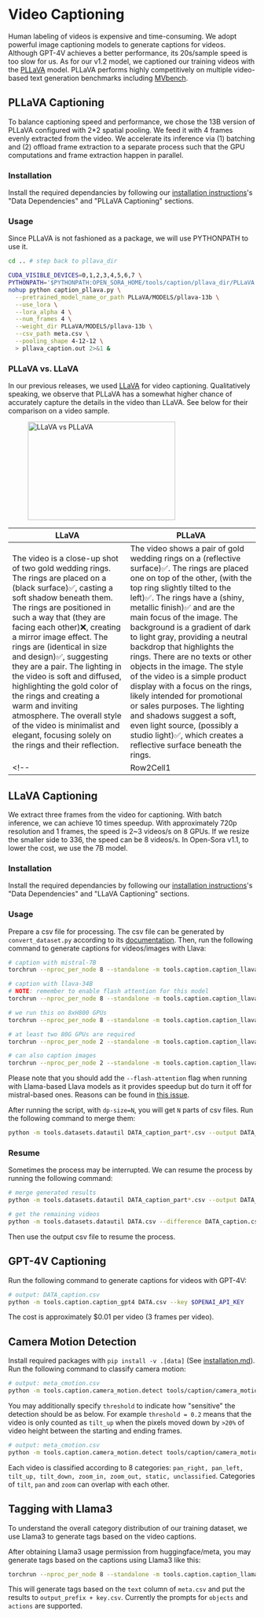 # Video Captioning

Human labeling of videos is expensive and time-consuming. We adopt powerful image captioning models to generate captions for videos. Although GPT-4V achieves a better performance, its 20s/sample speed is too slow for us. As for our v1.2 model, we captioned our training videos with the [PLLaVA](https://github.com/magic-research/PLLaVA) model. PLLaVA performs highly competitively on multiple video-based text generation benchmarks including [MVbench](https://paperswithcode.com/sota/video-question-answering-on-mvbench?p=pllava-parameter-free-llava-extension-from-1).

## PLLaVA Captioning

To balance captioning speed and performance, we chose the 13B version of PLLaVA configured with 2*2 spatial pooling. We feed it with 4 frames evenly extracted from the video. We accelerate its inference via (1) batching and (2) offload frame extraction to a separate process such that the GPU computations and frame extraction happen in parallel.

### Installation
Install the required dependancies by following our [installation instructions](../../docs/installation.md)'s "Data Dependencies" and "PLLaVA Captioning" sections.


<!-- ### Download the PLLaVA repo

First, make sure you are under the directory of tools/caption/pllava_dir. Then,

```bash
git clone https://github.com/magic-research/PLLaVA.git
cd PLLaVA
git checkout fd9194a


```

### Environment

```bash
conda create -n pllava python=3.10

conda activate pllava

pip install -r requirements.txt # change to your own torch version if neccessary; torch==2.2.2, torchaudio==2.2.2, torchvision==0.17.2 worked for H100 for Tom.

```


### Download weights

```bash
python python_scripts/hf.py # download the weights
``` -->
### Usage

Since PLLaVA is not fashioned as a package, we will use PYTHONPATH to use it.


```bash
cd .. # step back to pllava_dir

CUDA_VISIBLE_DEVICES=0,1,2,3,4,5,6,7 \
PYTHONPATH='$PYTHONPATH:OPEN_SORA_HOME/tools/caption/pllava_dir/PLLaVA' \
nohup python caption_pllava.py \
  --pretrained_model_name_or_path PLLaVA/MODELS/pllava-13b \
  --use_lora \
  --lora_alpha 4 \
  --num_frames 4 \
  --weight_dir PLLaVA/MODELS/pllava-13b \
  --csv_path meta.csv \
  --pooling_shape 4-12-12 \
  > pllava_caption.out 2>&1 &
```

### PLLaVA vs. LLaVA
In our previous releases, we used [LLaVA](#llava-captioning) for video captioning.
Qualitatively speaking, we observe that PLLaVA has a somewhat higher chance of accurately capture the details in the video than LLaVA. See below for their comparison on a video sample.
<!-- <img src="../../assets/readme/llava_vs_pllava_sample.gif" width="300" height="200" alt="LLaVA vs PLLaVA"> -->

<figure>
    <img src="../../assets/readme/llava_vs_pllava_sample.gif" width="300" height="200" alt="LLaVA vs PLLaVA">
</figure>



| LLaVA | PLLaVA |
|----------|----------|
| The video is a close-up shot of two gold wedding rings. The rings are placed on a (black surface)✅, casting a soft shadow beneath them. The rings are positioned in such a way that (they are facing each other)❌, creating a mirror image effect. The rings are (identical in size and design)✅, suggesting they are a pair. The lighting in the video is soft and diffused, highlighting the gold color of the rings and creating a warm and inviting atmosphere. The overall style of the video is minimalist and elegant, focusing solely on the rings and their reflection.	| The video shows a pair of gold wedding rings on a (reflective surface)✅. The rings are placed one on top of the other, (with the top ring slightly tilted to the left)✅. The rings have a (shiny, metallic finish)✅ and are the main focus of the image. The background is a gradient of dark to light gray, providing a neutral backdrop that highlights the rings. There are no texts or other objects in the image. The style of the video is a simple product display with a focus on the rings, likely intended for promotional or sales purposes. The lighting and shadows suggest a soft, even light source, (possibly a studio light)✅, which creates a reflective surface beneath the rings.|
<!-- |Row2Cell1|Row2Cell2| -->




## LLaVA Captioning

We extract three frames from the video for captioning. With batch inference, we can achieve 10 times speedup. With approximately 720p resolution and 1 frames, the speed is 2~3 videos/s on 8 GPUs. If we resize the smaller side to 336, the speed can be 8 videos/s. In Open-Sora v1.1, to lower the cost, we use the 7B model.

### Installation

Install the required dependancies by following our [installation instructions](../../docs/installation.md)'s "Data Dependencies" and "LLaVA Captioning" sections.

<!-- ### Requirement

```bash
# create conda env
conda create -n llava python=3.10 -y
conda activate llava

# install torch
pip install torch torchvision

# clone llava
git clone https://github.com/haotian-liu/LLaVA.git
cd LLaVA
# CAUTION: This line is to remove torch dependency in pyproject.toml, which is:
# "torch==2.1.2", "torchvision==0.16.2",
# It is better manually remove it in your local pyproject.toml
sed -i '16d' pyproject.toml

# install llava
pip install --upgrade pip  # enable PEP 660 support
pip install -e .

# install flash attention
pip install flash-attn --no-build-isolation
# install colossalai and decord
pip install colossalai decord
``` -->

### Usage

Prepare a csv file for processing. The csv file can be generated by `convert_dataset.py` according to its [documentation](/tools/datasets/README.md). Then, run the following command to generate captions for videos/images with Llava:

```bash
# caption with mistral-7B
torchrun --nproc_per_node 8 --standalone -m tools.caption.caption_llava DATA.csv --dp-size 8 --tp-size 1 --model-path liuhaotian/llava-v1.6-mistral-7b --prompt video

# caption with llava-34B
# NOTE: remember to enable flash attention for this model
torchrun --nproc_per_node 8 --standalone -m tools.caption.caption_llava DATA.csv --dp-size 4 --tp-size 2 --model-path liuhaotian/llava-v1.6-34b --prompt image-3ex --flash-attention

# we run this on 8xH800 GPUs
torchrun --nproc_per_node 8 --standalone -m tools.caption.caption_llava DATA.csv --tp-size 2 --dp-size 4 --bs 16

# at least two 80G GPUs are required
torchrun --nproc_per_node 2 --standalone -m tools.caption.caption_llava DATA.csv --tp-size 2 --dp-size 1 --bs 16

# can also caption images
torchrun --nproc_per_node 2 --standalone -m tools.caption.caption_llava DATA.csv --tp-size 2 --dp-size 1 --bs 16 --prompt image-3ex
```

Please note that you should add the `--flash-attention` flag when running with Llama-based Llava models as it provides speedup but do turn it off for mistral-based ones. Reasons can be found in [this issue](https://discuss.huggingface.co/t/flash-attention-has-no-effect-on-inference/73453).

After running the script, with `dp-size=N`, you will get `N` parts of csv files. Run the following command to merge them:

```bash
python -m tools.datasets.datautil DATA_caption_part*.csv --output DATA_caption.csv
```

### Resume

Sometimes the process may be interrupted. We can resume the process by running the following command:

```bash
# merge generated results
python -m tools.datasets.datautil DATA_caption_part*.csv --output DATA_caption.csv

# get the remaining videos
python -m tools.datasets.datautil DATA.csv --difference DATA_caption.csv --output DATA_remaining.csv
```

Then use the output csv file to resume the process.


## GPT-4V Captioning

Run the following command to generate captions for videos with GPT-4V:

```bash
# output: DATA_caption.csv
python -m tools.caption.caption_gpt4 DATA.csv --key $OPENAI_API_KEY
```

The cost is approximately $0.01 per video (3 frames per video).

## Camera Motion Detection

<!-- Install additional required packages: `tools/caption/camera_motion/requirements.txt`. -->
Install required packages with `pip install -v .[data]` (See [installation.md](../../docs/installation.md)).
Run the following command to classify camera motion:

```bash
# output: meta_cmotion.csv
python -m tools.caption.camera_motion.detect tools/caption/camera_motion/meta.csv
```

You may additionally specify `threshold` to indicate how "sensitive" the detection should be as below. For example `threshold = 0.2` means that the video is only counted as `tilt_up` when the pixels moved down by `>20%` of video height between the starting and ending frames.
```bash
# output: meta_cmotion.csv
python -m tools.caption.camera_motion.detect tools/caption/camera_motion/meta.csv --threshold 0.2
```

Each video is classified according to 8 categories:
            `pan_right,
            pan_left,
            tilt_up,
            tilt_down,
            zoom_in,
            zoom_out,
            static,
            unclassified`.
Categories of `tilt`, `pan` and `zoom` can overlap with each other.


## Tagging with Llama3

To understand the overall category distribution of our training dataset, we use Llama3 to generate tags based on the video captions.

After obtaining Llama3 usage permission from huggingface/meta, you may generate tags based on the captions using Llama3 like this:

```bash
torchrun --nproc_per_node 8 --standalone -m tools.caption.caption_llama3 meta.csv --key objects --output_prefix meta
```

This will generate tags based on the `text` column of `meta.csv` and put the results to `output_prefix + key.csv`. Currently the prompts for `objects` and `actions` are supported.
